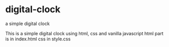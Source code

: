 # digital-clock
a simple digital clock

This is a simple digital clock using html, css and vanilla javascript
html part is in index.html
css in style.css
